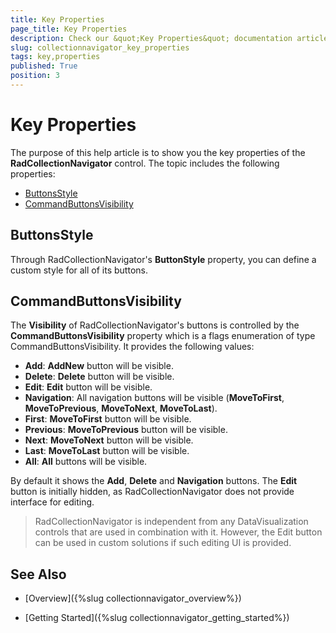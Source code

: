 ```yaml
---
title: Key Properties
page_title: Key Properties
description: Check our &quot;Key Properties&quot; documentation article for the RadCollectionNavigator {{ site.framework_name }} control.
slug: collectionnavigator_key_properties
tags: key,properties
published: True
position: 3
---
```


# Key Properties

The purpose of this help article is to show you the key properties of the __RadCollectionNavigator__ control. The topic includes the following properties:

* [ButtonsStyle](#buttonsstyle)
* [CommandButtonsVisibility](#commandbuttonsvisibility)

## ButtonsStyle

Through RadCollectionNavigator's **ButtonStyle** property, you can define a custom style for all of its buttons.

## CommandButtonsVisibility

The **Visibility** of RadCollectionNavigator's buttons is controlled by the **CommandButtonsVisibility** property which is a flags enumeration of type CommandButtonsVisibility. It provides the following values:

* **Add**: **AddNew** button will be visible.
* **Delete**: **Delete** button will be visible.
* **Edit**: **Edit** button will be visible.
* **Navigation**: All navigation buttons will be visible (**MoveToFirst**, **MoveToPrevious**, **MoveToNext**, **MoveToLast**).
* **First**: **MoveToFirst** button will be visible.
* **Previous**: **MoveToPrevious** button will be visible.
* **Next**: **MoveToNext** button will be visible.
* **Last**: **MoveToLast** button will be visible.
* **All**: **All** buttons will be visible.

By default it shows the **Add**, **Delete** and **Navigation** buttons. The **Edit** button is initially hidden, as RadCollectionNavigator does not provide interface for editing.

>RadCollectionNavigator is independent from any DataVisualization controls that are used in combination with it. However, the Edit button can be used in custom solutions if such editing UI is provided.

## See Also

 * [Overview]({%slug collectionnavigator_overview%})
 
 * [Getting Started]({%slug collectionnavigator_getting_started%})
